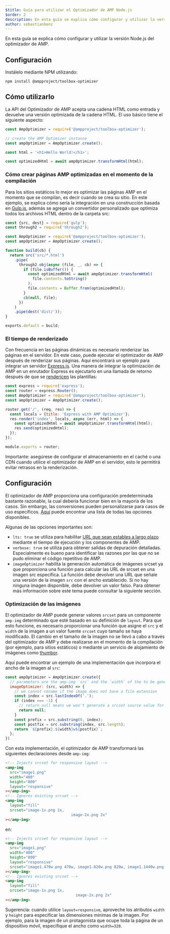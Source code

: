 ```yaml
---
$title: Guía para utilizar el Optimizador de AMP Node.js
$order: 2
description: En esta guía se explica cómo configurar y utilizar la versión Node.js del optimizador de AMP.
author: sebastianbenz
---
```


En esta guía se explica cómo configurar y utilizar la versión Node.js del optimizador de AMP.

## Configuración

Instálelo mediante NPM utilizando:

```shell
npm install @ampproject/toolbox-optimizer
```

## Cómo utilizarlo

La API del Optimizador de AMP acepta una cadena HTML como entrada y devuelve una versión optimizada de la cadena HTML. El uso básico tiene el siguiente aspecto:

```js
const AmpOptimizer = require('@ampproject/toolbox-optimizer');

// create the AMP Optimizer instance
const ampOptimizer = AmpOptimizer.create();

const html = '<h1>Hello World!</h1>';

const optimizedHtml = await ampOptimizer.transformHtml(html);
```

### Cómo crear páginas AMP optimizadas en el momento de la compilación

Para los sitios estáticos lo mejor es optimizar las páginas AMP en el momento que se compilan, es decir cuando se crea su sitio. En este ejemplo, se explica cómo sería la integración en una construcción basada en [Gulp.js](https://gulpjs.com/), además se agrega un convertidor personalizado que optimiza todos los archivos HTML dentro de la carpeta src:

```js
const {src, dest} = require('gulp');
const through2 = require('through2');

const AmpOptimizer = require('@ampproject/toolbox-optimizer');
const ampOptimizer = AmpOptimizer.create();

function build(cb) {
  return src('src/*.html')
    .pipe(
      through2.obj(async (file, _, cb) => {
        if (file.isBuffer()) {
          const optimizedHtml = await ampOptimizer.transformHtml(
            file.contents.toString()
          );
          file.contents = Buffer.from(optimizedHtml);
        }
        cb(null, file);
      })
    )
    .pipe(dest('dist/'));
}

exports.default = build;
```

### El tiempo de renderizado

Con frecuencia en las páginas dinámicas es necesario renderizar las páginas en el servidor. En este caso, puede ejecutar el optimizador de AMP después de renderizar sus páginas. Aquí encontrará un ejemplo para integrar un servidor [Express.js](https://expressjs.com/). Una manera de integrar la optimización de AMP en un enrutador Express es ejecutarlo en una llamada de retorno después de que se [rendericen](https://expressjs.com/en/api.html#app.render) las plantillas:

```js
const express = require('express');
const router = express.Router();
const AmpOptimizer = require('@ampproject/toolbox-optimizer');
const ampOptimizer = AmpOptimizer.create();

router.get('/', (req, res) => {
  const locals = {title: 'Express with AMP Optimizer'};
  res.render('index', locals, async (err, html) => {
    const optimizedHtml = await ampOptimizer.transformHtml(html);
    res.send(optimizedHtml);
  });
});

module.exports = router;
```

Importante: asegúrese de configurar el almacenamiento en el caché o una CDN cuando utilice el optimizador de AMP en el servidor, esto le permitirá evitar retrasos en la renderización.

## Configuración

El optimizador de AMP proporciona una configuración predeterminada bastante razonable, la cual debería funcionar bien en la mayoría de los casos. Sin embargo, las conversiones pueden personalizarse para casos de uso específicos. [Aquí](https://github.com/ampproject/amp-toolbox/tree/main/packages/optimizer#options) puede encontrar una lista de todas las opciones disponibles.

Algunas de las opciones importantes son:

- `lts: true` se utiliza para habilitar [URL que sean estables a largo plazo](https://github.com/ampproject/amphtml/blob/main/docs/lts-release.md) mediante el tiempo de ejecución y los componentes de AMP.
- `verbose: true` se utiliza para obtener salidas de depuración detalladas. Especialmente es bueno para identificar las razones por las que no se pudo eliminar el código repetitivo de AMP.
- `imageOptimizer` habilita la generación automática de imágenes srcset ya que proporciona una función para calcular las URL de srcset en una imagen src específica. La función debe devolver una URL que señale una versión de la imagen `src` con el ancho establecido. Si no hay ninguna imagen disponible, debe devolver un valor falso. Para obtener más información sobre este tema puede consultar la siguiente sección.

### Optimización de las imágenes

El optimizador de AMP puede generar valores `srcset` para un componente `amp-img` determinado que esté basado en su definición de `layout`. Para que esto funcione, es necesario proporcionar una función que asigne el `src` y el `width` de la imagen a un valor fuente `srcset` cuyo tamaño se haya modificado. El cambio en el tamaño de la imagen no se llevó a cabo a través del optimizador de AMP y debe realizarse en el momento de la compilación (por ejemplo, para sitios estáticos) o mediante un servicio de alojamiento de imágenes como [thumbor](https://github.com/thumbor/thumbor).

Aquí puede encontrar un ejemplo de una implementación que incorpora el ancho de la imagen al `src`:

```js
const ampOptimizer = AmpOptimizer.create({
  // parameters are the amp-img `src` and the `width` of the to be generated srcset source value
  imageOptimizer: (src, width) => {
    // we cannot rename if the image does not have a file extension
    const index = src.lastIndexOf('.');
    if (index === -1) {
      // return null means we won't generate a srcset source value for this width
      return null;
    }
    const prefix = src.substring(0, index);
    const postfix = src.substring(index, src.length);
    return `${prefix}.${width}w${postfix}`;
  };
})
```

Con esta implementación, el optimizador de AMP transformará las siguientes declaraciones desde `amp-img`:

```html
<!-- Injects srcset for responsive layout -->
<amp-img
  src="image1.png"
  width="400"
  height="800"
  layout="responsive"
></amp-img>
<!-- Ignores existing srcset -->
<amp-img
  layout="fill"
  srcset="image-1x.png 1x,
                             image-2x.png 2x"
></amp-img>
```

en:

```html
<!-- Injects srcset for responsive layout -->
<amp-img
  src="image1.png"
  width="400"
  height="800"
  layout="responsive"
  srcset="image1.470w.png 470w, image1.820w.png 820w, image1.1440w.png 1440w"
></amp-img>
<!-- Ignores existing srcset -->
<amp-img
  layout="fill"
  srcset="image-1x.png 1x,
                               image-2x.png 2x"
></amp-img>
```

Sugerencia: cuando utilice `layout=responsive`, aproveche los atributos `width` y `height` para especificar las dimensiones mínimas de la imagen. Por ejemplo, para la imagen de un protagonista que ocupe toda la página de un dispositivo móvil, especifique el ancho como `width=320`.
